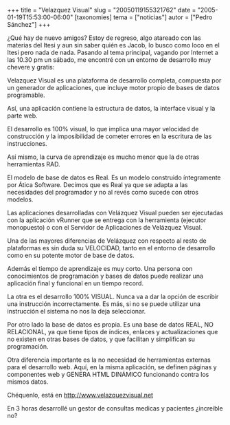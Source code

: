 +++
title = "Velazquez Visual"
slug = "20050119155321762"
date = "2005-01-19T15:53:00-06:00"
[taxonomies]
tema = ["noticias"]
autor = ["Pedro Sánchez"]
+++

¿Qué hay de nuevo amigos? Estoy de regreso, algo atareado con las
materias del Itesi y aun sin saber quién es Jacob, lo busco como loco en
el Itesi pero nada de nada. Pasando al tema principal, vagando por
Internet a las 10.30 pm un sábado, me encontré con un entorno de
desarrollo muy chevere y gratis:

Velazquez Visual es una plataforma de desarrollo completa, compuesta por
un generador de aplicaciones, que incluye motor propio de bases de datos
programable.

<!-- more -->
Así, una aplicación contiene la estructura de datos, la interface visual
y la parte web.

El desarrollo es 100% visual, lo que implica una mayor velocidad de
construcción y la imposibilidad de cometer errores en la escritura de
las instrucciones.

Así mismo, la curva de aprendizaje es mucho menor que la de otras
herramientas RAD.

El modelo de base de datos es Real. Es un modelo construido íntegramente
por Ática Software. Decimos que es Real ya que se adapta a las
necesidades del programador y no al revés como sucede con otros modelos.

Las aplicaciones desarrolladas con Velázquez Visual pueden ser
ejecutadas con la aplicación vRunner que se entrega con la herramienta
(ejecutor monopuesto) o con el Servidor de Aplicaciones de Velázquez
Visual.

Una de las mayores diferencias de Velázquez con respecto al resto de
plataformas es sin duda su VELOCIDAD, tanto en el entorno de desarrollo
como en su potente motor de base de datos.

Además el tiempo de aprendizaje es muy corto. Una persona con
conocimientos de programación y bases de datos puede realizar una
aplicación final y funcional en un tiempo record.

La otra es el desarrollo 100% VISUAL. Nunca va a dar la opción de
escribir una instrucción incorrectamente. Es más, si no se puede
utilizar una instrucción el sistema no nos la deja seleccionar.

Por otro lado la base de datos es propia. Es una base de datos REAL, NO
RELACIONAL, ya que tiene tipos de índices, enlaces y actualizaciones que
no existen en otras bases de datos, y que facilitan y simplifican su
programación.

Otra diferencia importante es la no necesidad de herramientas externas
para el desarrollo web. Aquí, en la misma aplicación, se definen páginas
y componentes web y GENERA HTML DINÁMICO funcionando contra los mismos
datos.

Chéquenlo, está en <http://www.velazquezvisual.net>

En 3 horas desarrollé un gestor de consultas medicas y pacientes
¿increible no?
